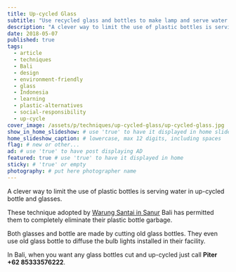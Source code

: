 ```yaml
---
title: Up-cycled Glass
subtitle: "Use recycled glass and bottles to make lamp and serve water to customers."
description: "A clever way to limit the use of plastic bottles is serving water in up-cycled bottle and glasses. These technique adopted by Warung Santai in Sanur has..."
date: 2018-05-07
published: true
tags:
  - article
  - techniques
  - Bali
  - design
  - environment-friendly
  - glass
  - Indonesia
  - learning
  - plastic-alternatives
  - social-responsibility
  - up-cycle
cover_image: /assets/p/techniques/up-cycled-glass/up-cycled-glass.jpg
show_in_home_slideshow: # use 'true' to have it displayed in home slideshow
home_slideshow_caption: # lowercase, max 12 digits, including spaces
flag: # new or other...
ad: # use 'true' to have post displaying AD
featured: true # use 'true' to have it displayed in home
sticky: # 'true' or empty
photography: # put here photographer name
---
```

A clever way to limit the use of plastic bottles is serving water in up-cycled bottle and glasses.

These technique adopted by [Warung Santai in Sanur](https://www.tripadvisor.com/Restaurant_Review-g297700-d6404849-Reviews-Warung_Santai_Sanur-Sanur_Denpasar_Bali.html) Bali has permitted them to completely eliminate their plastic bottle garbage.

Both glasses and bottle are made by cutting old glass bottles. They even use old glass bottle to diffuse the bulb lights installed in their facility.

In Bali, when you want any glass bottles cut and up-cycled just call **Piter +62 85333576222**.
